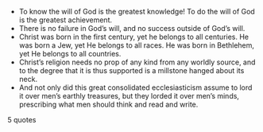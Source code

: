  - To know the will of God is the greatest knowledge! To do the will of God is the greatest achievement.
 - There is no failure in God’s will, and no success outside of God’s will.
 - Christ was born in the first century, yet he belongs to all centuries. He was born a Jew, yet He belongs to all races. He was born in Bethlehem, yet He belongs to all countries.
 - Christ’s religion needs no prop of any kind from any worldly source, and to the degree that it is thus supported is a millstone hanged about its neck.
 - And not only did this great consolidated ecclesiasticism assume to lord it over men’s earthly treasures, but they lorded it over men’s minds, prescribing what men should think and read and write.

5 quotes